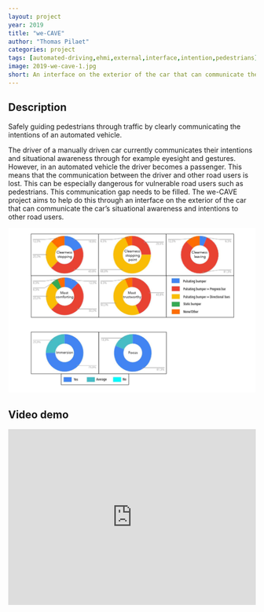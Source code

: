 ```yaml
---
layout: project
year: 2019
title: "we-CAVE"
author: "Thomas Pilaet"
categories: project
tags: [automated-driving,ehmi,external,interface,intention,pedestrians]
image: 2019-we-cave-1.jpg
short: An interface on the exterior of the car that can communicate the car’s situational awareness and intentions to other road users.
---
```


## Description
Safely guiding pedestrians through traffic by clearly communicating the intentions of an automated vehicle.

The driver of a manually driven car currently communicates their intentions and situational awareness through for example eyesight and gestures. However, in an automated vehicle the driver becomes a passenger. This means that the communication between the driver and other road users is lost. This can be especially dangerous for vulnerable road users such as pedestrians. This communication gap needs to be filled. The we-CAVE project aims to help do this through an interface on the exterior of the car that can communicate the car’s situational awareness and intentions to other road users.

<div class="project-image">
  <img src="/assets/img/2019-we-cave-2.jpg">
</div>

## Video demo
<iframe style="display:inline-block; border:0px solid #FFF; width: 100%; height: 358px" src="https://www.youtube.com/embed/0nJ4pcZomcU?playlist=0nJ4pcZomcU&loop=1&autoplay=1&mute=1" frameborder="0" allowfullscreen></iframe>

